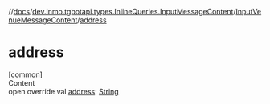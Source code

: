 //[docs](../../../index.md)/[dev.inmo.tgbotapi.types.InlineQueries.InputMessageContent](../index.md)/[InputVenueMessageContent](index.md)/[address](address.md)



# address  
[common]  
Content  
open override val [address](address.md): [String](https://kotlinlang.org/api/latest/jvm/stdlib/kotlin/-string/index.html)  



